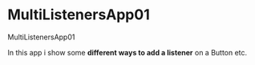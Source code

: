 # MultiListenersApp01
MultiListenersApp01

In this app i show some **different ways to add a listener** on a Button etc.

